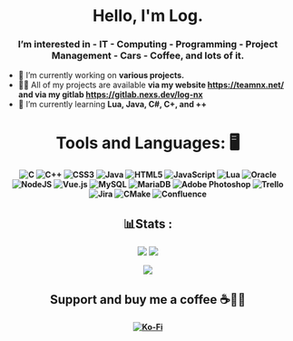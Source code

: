 <h1 align="center">Hello, I'm Log.</h1>
<h3 align="center">I’m interested in - IT - Computing - Programming - Project Management - Cars - Coffee, and lots of it.</h3>

- 🔭 I’m currently working on **various projects.**
- 👨‍💻 All of my projects are available **via my website https://teamnx.net/ and via my gitlab https://gitlab.nexs.dev/log-nx**
- 🌱 I’m currently learning **Lua, Java, C#, C+, and ++**
<p> <h1 align="center" 

# Tools and Languages: 🖥️ </h1>
<h4 align="center" 
   
![C](https://img.shields.io/badge/c-%2300599C.svg?style=flat&logo=c&logoColor=white) ![C++](https://img.shields.io/badge/c++-%2300599C.svg?style=flat&logo=c%2B%2B&logoColor=white) ![CSS3](https://img.shields.io/badge/css3-%231572B6.svg?style=flat&logo=css3&logoColor=white) ![Java](https://img.shields.io/badge/java-%23ED8B00.svg?style=flat&logo=java&logoColor=white) ![HTML5](https://img.shields.io/badge/html5-%23E34F26.svg?style=flat&logo=html5&logoColor=white) ![JavaScript](https://img.shields.io/badge/javascript-%23323330.svg?style=flat&logo=javascript&logoColor=%23F7DF1E) ![Lua](https://img.shields.io/badge/lua-%232C2D72.svg?style=flat&logo=lua&logoColor=white) ![Oracle](https://img.shields.io/badge/Oracle-F80000?style=flat&logo=oracle&logoColor=white) ![NodeJS](https://img.shields.io/badge/node.js-6DA55F?style=flat&logo=node.js&logoColor=white) ![Vue.js](https://img.shields.io/badge/vuejs-%2335495e.svg?style=flat&logo=vuedotjs&logoColor=%234FC08D) ![MySQL](https://img.shields.io/badge/mysql-%2300f.svg?style=flat&logo=mysql&logoColor=white) ![MariaDB](https://img.shields.io/badge/MariaDB-003545?style=flat&logo=mariadb&logoColor=white) ![Adobe Photoshop](https://img.shields.io/badge/adobephotoshop-%2331A8FF.svg?style=flat&logo=adobephotoshop&logoColor=white) ![Trello](https://img.shields.io/badge/Trello-%23026AA7.svg?style=flat&logo=Trello&logoColor=white) ![Jira](https://img.shields.io/badge/jira-%230A0FFF.svg?style=flat&logo=jira&logoColor=white) ![CMake](https://img.shields.io/badge/CMake-%23008FBA.svg?style=flat&logo=cmake&logoColor=white) ![Confluence](https://img.shields.io/badge/confluence-%23172BF4.svg?style=flat&logo=confluence&logoColor=white)
</p>
<p> <h2 align="center" 

## 📊Stats :  </h2>
<h4 align="center" 
  
![](https://github-readme-stats.vercel.app/api?username=Log-nx&theme=omni&hide_border=true&include_all_commits=true&count_private=true)
![](https://github-readme-streak-stats.herokuapp.com/?user=Log-nx&theme=omni&hide_border=true)<br/>
</p>

![](https://quotes-github-readme.vercel.app/api?type=horizontal&theme=tokyonight)
<p> <h2 align="center" 
      
## Support and buy me a coffee ☕🧙‍♂️ </h2>
<p> <h4 align="center" 
      
[![Ko-Fi](https://img.shields.io/badge/Ko--fi-F16061?style=for-the-badge&logo=ko-fi&logoColor=white)](https://ko-fi.com/Logiikx) </h2>

<!---
✨ special ✨
--->
